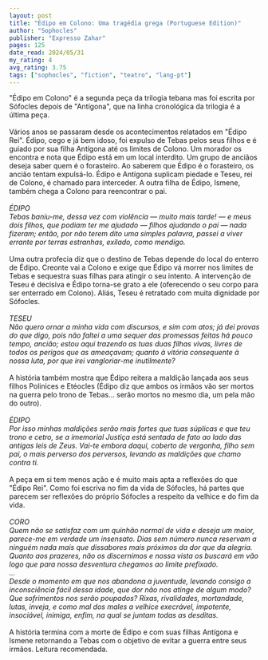 ```yaml
---
layout: post
title: "Édipo em Colono: Uma tragédia grega (Portuguese Edition)"
author: "Sophocles"
publisher: "Expresso Zahar"
pages: 125
date_read: 2024/05/31
my_rating: 4
avg_rating: 3.75
tags: ["sophocles", "fiction", "teatro", "lang-pt"]
---
```


"Édipo em Colono" é a segunda peça da trilogia tebana mas foi escrita por Sófocles depois de "Antígona", que na linha cronológica da trilogia é a última peça.<br/><br/>Vários anos se passaram desde os acontecimentos relatados em "Édipo Rei". Édipo, cego e já bem idoso, foi expulso de Tebas pelos seus filhos e é guiado por sua filha Antígona até os limites de Colono. Um morador os encontra e nota que Édipo está em um local interdito. Um grupo de anciãos deseja saber quem é o forasteiro. Ao saberem que Édipo é o forasteiro, os ancião tentam expulsá-lo. Édipo e Antígona suplicam piedade e Teseu, rei de Colono, é chamado para interceder. A outra filha de Édipo, Ismene, também chega a Colono para reencontrar o pai.<br/><br/><i> ÉDIPO<br/>Tebas baniu-me, dessa vez com violência — muito mais tarde! — e meus dois filhos, que podiam ter me ajudado — filhos ajudando o pai — nada fizeram; então, por não terem dito uma simples palavra, passei a viver errante por terras estranhas, exilado, como mendigo.</i><br/><br/>Uma outra profecia diz que o destino de Tebas depende do local do enterro de Édipo. Creonte vai a Colono e exige que Édipo vá morrer nos limites de Tebas e sequestra suas filhas para atingir o seu intento. A intervenção de Teseu é decisiva e Édipo torna-se grato a ele (oferecendo o seu corpo para ser enterrado em Colono). Aliás, Teseu é retratado com muita dignidade por Sófocles.<br/><br/><i>TESEU<br/>Não quero ornar a minha vida com discursos, e sim com atos; já dei provas do que digo, pois não faltei a uma sequer das promessas feitas há pouco tempo, ancião; estou aqui trazendo as tuas duas filhas vivas, livres de todos os perigos que as ameaçavam; quanto à vitória consequente à nossa luta, por que irei vangloriar-me inutilmente?</i><br/><br/>A história também mostra que Édipo reitera a maldição lançada aos seus filhos Polinices e Etéocles (Édipo diz que ambos os irmãos vão ser mortos na guerra pelo trono de Tebas... serão mortos no mesmo dia, um pela mão do outro).<br/><br/><i> ÉDIPO<br/>Por isso minhas maldições serão mais fortes que tuas súplicas e que teu trono e cetro, se a imemorial Justiça está sentada de fato ao lado das antigas leis de Zeus. Vai-te embora daqui, coberto de vergonha, filho sem pai, o mais perverso dos perversos, levando as maldições que chamo contra ti. </i><br/><br/>A peça em si tem menos ação e é muito mais apta a reflexões do que "Édipo Rei". Como foi escriva no fim da vida de Sófocles, há partes que parecem ser reflexões do próprio Sófocles a respeito da velhice e do fim da vida.<br/><br/><i>CORO <br/>Quem não se satisfaz com um quinhão normal de vida e deseja um maior, parece-me em verdade um insensato. Dias sem número nunca reservam a ninguém nada mais que dissabores mais próximos da dor que da alegria. Quanto aos prazeres, não os discernimos e nossa vista os buscará em vão logo que para nossa desventura chegamos ao limite prefixado.<br/>...<br/>Desde o momento em que nos abandona a juventude, levando consigo a inconsciência fácil dessa idade, que dor não nos atinge de algum modo? Que sofrimentos nos serão poupados? Rixas, rivalidades, mortandade, lutas, inveja, e como mal dos males a velhice execrável, impotente, insociável, inimiga, enfim, na qual se juntam todas as desditas. </i><br/><br/>A história termina com a morte de Édipo e com suas filhas Antígona e Ismene retornando a Tebas com o objetivo de evitar a guerra entre seus irmãos. Leitura recomendada.

